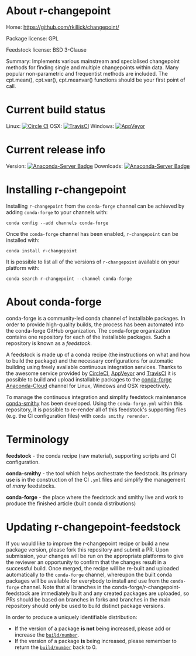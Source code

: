 About r-changepoint
===================

Home: https://github.com/rkillick/changepoint/

Package license: GPL

Feedstock license: BSD 3-Clause

Summary: Implements various mainstream and specialised changepoint methods for finding single and multiple changepoints within data.  Many popular non-parametric and frequentist methods are included.  The cpt.mean(), cpt.var(), cpt.meanvar() functions should be your first point of call.



Current build status
====================

Linux: [![Circle CI](https://circleci.com/gh/conda-forge/r-changepoint-feedstock.svg?style=shield)](https://circleci.com/gh/conda-forge/r-changepoint-feedstock)
OSX: [![TravisCI](https://travis-ci.org/conda-forge/r-changepoint-feedstock.svg?branch=master)](https://travis-ci.org/conda-forge/r-changepoint-feedstock)
Windows: [![AppVeyor](https://ci.appveyor.com/api/projects/status/github/conda-forge/r-changepoint-feedstock?svg=True)](https://ci.appveyor.com/project/conda-forge/r-changepoint-feedstock/branch/master)

Current release info
====================
Version: [![Anaconda-Server Badge](https://anaconda.org/conda-forge/r-changepoint/badges/version.svg)](https://anaconda.org/conda-forge/r-changepoint)
Downloads: [![Anaconda-Server Badge](https://anaconda.org/conda-forge/r-changepoint/badges/downloads.svg)](https://anaconda.org/conda-forge/r-changepoint)

Installing r-changepoint
========================

Installing `r-changepoint` from the `conda-forge` channel can be achieved by adding `conda-forge` to your channels with:

```
conda config --add channels conda-forge
```

Once the `conda-forge` channel has been enabled, `r-changepoint` can be installed with:

```
conda install r-changepoint
```

It is possible to list all of the versions of `r-changepoint` available on your platform with:

```
conda search r-changepoint --channel conda-forge
```


About conda-forge
=================

conda-forge is a community-led conda channel of installable packages.
In order to provide high-quality builds, the process has been automated into the
conda-forge GitHub organization. The conda-forge organization contains one repository
for each of the installable packages. Such a repository is known as a *feedstock*.

A feedstock is made up of a conda recipe (the instructions on what and how to build
the package) and the necessary configurations for automatic building using freely
available continuous integration services. Thanks to the awesome service provided by
[CircleCI](https://circleci.com/), [AppVeyor](http://www.appveyor.com/)
and [TravisCI](https://travis-ci.org/) it is possible to build and upload installable
packages to the [conda-forge](https://anaconda.org/conda-forge)
[Anaconda-Cloud](http://docs.anaconda.org/) channel for Linux, Windows and OSX respectively.

To manage the continuous integration and simplify feedstock maintenance
[conda-smithy](http://github.com/conda-forge/conda-smithy) has been developed.
Using the ``conda-forge.yml`` within this repository, it is possible to re-render all of
this feedstock's supporting files (e.g. the CI configuration files) with ``conda smithy rerender``.


Terminology
===========

**feedstock** - the conda recipe (raw material), supporting scripts and CI configuration.

**conda-smithy** - the tool which helps orchestrate the feedstock.
                   Its primary use is in the construction of the CI ``.yml`` files
                   and simplify the management of *many* feedstocks.

**conda-forge** - the place where the feedstock and smithy live and work to
                  produce the finished article (built conda distributions)


Updating r-changepoint-feedstock
================================

If you would like to improve the r-changepoint recipe or build a new
package version, please fork this repository and submit a PR. Upon submission,
your changes will be run on the appropriate platforms to give the reviewer an
opportunity to confirm that the changes result in a successful build. Once
merged, the recipe will be re-built and uploaded automatically to the
`conda-forge` channel, whereupon the built conda packages will be available for
everybody to install and use from the `conda-forge` channel.
Note that all branches in the conda-forge/r-changepoint-feedstock are
immediately built and any created packages are uploaded, so PRs should be based
on branches in forks and branches in the main repository should only be used to
build distinct package versions.

In order to produce a uniquely identifiable distribution:
 * If the version of a package **is not** being increased, please add or increase
   the [``build/number``](http://conda.pydata.org/docs/building/meta-yaml.html#build-number-and-string).
 * If the version of a package **is** being increased, please remember to return
   the [``build/number``](http://conda.pydata.org/docs/building/meta-yaml.html#build-number-and-string)
   back to 0.
